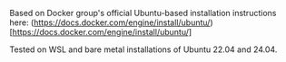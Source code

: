 Based on Docker group's official Ubuntu-based installation instructions here: (https://docs.docker.com/engine/install/ubuntu/)[https://docs.docker.com/engine/install/ubuntu/]

Tested on WSL and bare metal installations of Ubuntu 22.04 and 24.04.
